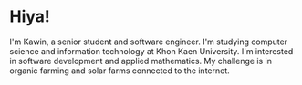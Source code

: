 # Hiya!
 I'm Kawin, a senior student and software engineer. I'm studying computer science and information technology at Khon Kaen University. I'm interested in software development and applied mathematics. My challenge is in organic farming and solar farms connected to the internet.
